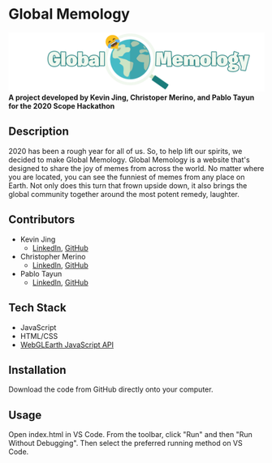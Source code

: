 # Global Memology
![Global Memology Logo](assets/logo.png?raw=true "Logo")
**A project developed by Kevin Jing, Christoper Merino, and Pablo Tayun for the 2020 Scope Hackathon**

## Description
2020 has been a rough year for all of us. So, to help lift our spirits, we decided to make Global Memology. Global Memology is a website that's designed to share the joy of memes from across the world. No matter where you are located, you can see the funniest of memes from any place on Earth. Not only does this turn that frown upside down, it also brings the global community together around the most potent remedy, laughter. 

## Contributors
- Kevin Jing
    - [LinkedIn](https://www.linkedin.com/in/kevinjing/), [GitHub](https://github.com/kevjing/)
- Christopher Merino
    - [LinkedIn](https://www.linkedin.com/in/chrismerinobrito/), [GitHub](https://github.com/ptay26)
- Pablo Tayun
    - [LinkedIn](https://www.linkedin.com/in/pablotayunmazariegos/), [GitHub](https://github.com/cmerino01)

## Tech Stack
- JavaScript
- HTML/CSS
- [WebGLEarth JavaScript API](https://www.webglearth.com/)

## Installation
Download the code from GitHub directly onto your computer.

## Usage
Open index.html in VS Code. From the toolbar, click "Run" and then "Run Without Debugging". Then select the preferred running method on VS Code. 
